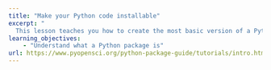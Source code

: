 ```yaml
---
title: "Make your Python code installable"
excerpt: "
  This lesson teaches you how to create the most basic version of a Python package. You will learn how to make your code installable into a Python environment."
learning_objectives:
    - "Understand what a Python package is"
url: https://www.pyopensci.org/python-package-guide/tutorials/intro.html
---
```

